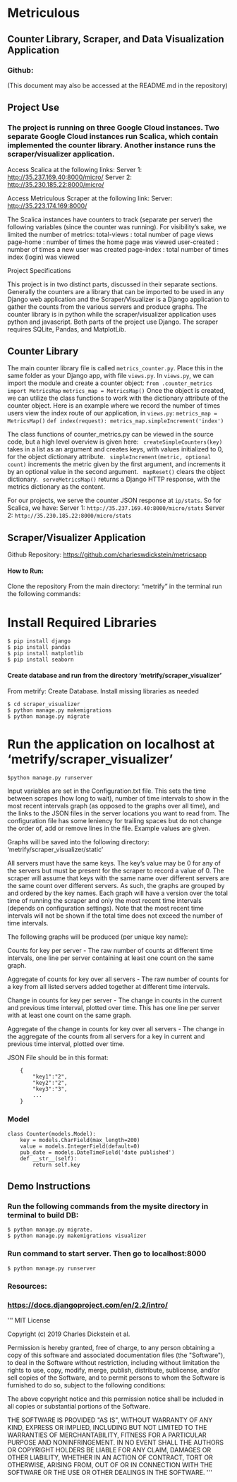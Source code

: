# Metriculous
## Counter Library, Scraper, and Data Visualization Application
### Github: 
(This document may also be accessed at the README.md in the repository)

## Project Use

### The project is running on three Google Cloud instances. Two separate Google Cloud instances run Scalica, which contain implemented the counter library. Another instance runs the scraper/visualizer application. 

Access Scalica at the following links:
Server 1: http://35.237.169.40:8000/micro/
Server 2: http://35.230.185.22:8000/micro/

Access Metriculous Scraper at the following link:
Server: http://35.223.174.169:8000/

The Scalica instances have counters to track (separate per server) the following variables (since the counter was running). For visibility’s sake, we limited the number of metrics:
total-views : total number of page views
page-home : number of times the home page was viewed
user-created : number of times a new user was created
page-index : total number of times index (login) was viewed

Project Specifications

This project is in two distinct parts, discussed in their separate sections. Generally the counters are a library that can be imported to be used in any Django web application and the Scraper/Visualizer is a Django application to gather the counts from the various servers and produce graphs. The counter library is in python while the scraper/visualizer application uses python and javascript. Both parts of the project use Django. The scraper requires SQLite, Pandas, and MatplotLib.



## Counter Library

The main counter library file is called `metrics_counter.py`. Place this in the same folder as your Django app, with file `views.py`. In `views.py`, we can import the module and create a counter object:
	`from .counter_metrics import MetricsMap`
	`metrics_map = MetricsMap()`
Once the object is created, we can utilize the class functions to work with the dictionary attribute of the counter object. Here is an example where we record the number of times users view the index route of our application, in `views.py`:
	`metrics_map = MetricsMap()`
	`def index(request):
	    metrics_map.simpleIncrement('index')`

The class functions of counter_metrics.py can be viewed in the source code, but a high level overview is given here:
` createSimpleCounters(key)` takes in a list as an argument and creates keys, with values initialized to 0, for the object dictionary attribute.
` simpleIncrement(metric, optional count)` increments the metric given by the first argument, and increments it by an optional value in the second argument. 
` mapReset()` clears the object dictionary.
` serveMetricsMap()` returns a Django HTTP response, with the metrics dictionary as the content.

For our projects, we serve the counter JSON response at `ip/stats`. So for Scalica, we have:
 Server 1: ` http://35.237.169.40:8000/micro/stats `
 Server 2: ` http://35.230.185.22:8000/micro/stats `
	

## Scraper/Visualizer Application

Github Repository: https://github.com/charleswdickstein/metricsapp

#### How to Run:
Clone the repository
From the main directory: “metrify” in the terminal run the following commands:
# Install Required Libraries
```
$ pip install django
$ pip install pandas
$ pip install matplotlib
$ pip install seaborn
```
#### Create database and run from the directory ‘metrify/scraper_visualizer’
From metrify:
Create Database. Install missing libraries as needed 
```
$ cd scraper_visualizer
$ python manage.py makemigrations
$ python manage.py migrate
```
# Run the application on localhost at ‘metrify/scraper_visualizer’
`$python manage.py runserver`

Input variables are set in the Configuration.txt file. This sets the time between scrapes (how long to wait), number of time intervals to show in the most recent intervals graph (as opposed to the graphs over all time), and the links to the JSON files in the server locations you want to read from. The configuration file has some leniency for trailing spaces but do not change the order of, add or remove lines in the file. Example values are given.

Graphs will be saved into the following directory: ‘metrify/scraper_visualizer/static’

All servers must have the same keys. The key’s value may be 0 for any of the servers but must be present for the scraper to record a value of 0. The scraper will assume that keys with the same name over different servers are the same count over different servers. As such, the graphs are grouped by and ordered by the key names. Each graph will have a version over the total time of running the scraper and only the most recent time intervals (depends on configuration settings). Note that the most recent time intervals will not be shown if the total time does not exceed the number of time intervals. 


The following graphs will be produced (per unique key name):

Counts for key per server - The raw number of counts at different time intervals, one line per server containing at least one count on the same graph.

Aggregate of counts for key over all servers - The raw number of counts for a key from all listed servers added together at different time intervals.

Change in counts for key per server - The change in counts in the current and previous time interval, plotted over time. This has one line per server with at least one count on the same graph.

Aggregate of the change in counts for key over all servers - The change in the aggregate of the counts from all servers for a key in current and previous time interval, plotted over time.

JSON File should be in this format:
```
	{
		"key1":"2",
		"key2":"2",
		"key3":"3",
		...
	}

```
### Model
```
class Counter(models.Model):
    key = models.CharField(max_length=200)
    value = models.IntegerField(default=0)
    pub_date = models.DateTimeField('date published')
    def __str__(self):
        return self.key
```
## Demo Instructions
### Run the following commands from the mysite directory in terminal to build DB:
```
$ python manage.py migrate.  
$ python manage.py makemigrations visualizer
```
### Run command to start server. Then go to localhost:8000
```
$ python manage.py runserver
 ```

### Resources:
### https://docs.djangoproject.com/en/2.2/intro/

'''
MIT License

Copyright (c) 2019 Charles Dickstein et al.

Permission is hereby granted, free of charge, to any person obtaining a copy
of this software and associated documentation files (the "Software"), to deal
in the Software without restriction, including without limitation the rights
to use, copy, modify, merge, publish, distribute, sublicense, and/or sell
copies of the Software, and to permit persons to whom the Software is
furnished to do so, subject to the following conditions:

The above copyright notice and this permission notice shall be included in all
copies or substantial portions of the Software.

THE SOFTWARE IS PROVIDED "AS IS", WITHOUT WARRANTY OF ANY KIND, EXPRESS OR
IMPLIED, INCLUDING BUT NOT LIMITED TO THE WARRANTIES OF MERCHANTABILITY,
FITNESS FOR A PARTICULAR PURPOSE AND NONINFRINGEMENT. IN NO EVENT SHALL THE
AUTHORS OR COPYRIGHT HOLDERS BE LIABLE FOR ANY CLAIM, DAMAGES OR OTHER
LIABILITY, WHETHER IN AN ACTION OF CONTRACT, TORT OR OTHERWISE, ARISING FROM,
OUT OF OR IN CONNECTION WITH THE SOFTWARE OR THE USE OR OTHER DEALINGS IN THE
SOFTWARE.
'''
